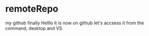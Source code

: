 # remoteRepo
my github finally
Helllo it is now on github let's accsess it from the command, desktop and VS. 
